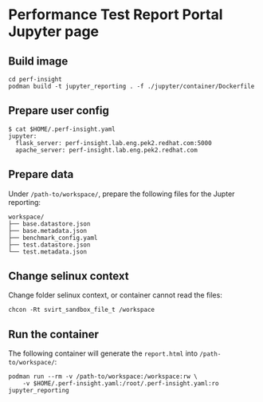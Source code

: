 # Performance Test Report Portal Jupyter page

## Build image
```
cd perf-insight
podman build -t jupyter_reporting . -f ./jupyter/container/Dockerfile 
```

## Prepare user config

```
$ cat $HOME/.perf-insight.yaml
jupyter:
  flask_server: perf-insight.lab.eng.pek2.redhat.com:5000
  apache_server: perf-insight.lab.eng.pek2.redhat.com
```

## Prepare data

Under `/path-to/workspace/`, prepare the following files for the Jupter reporting:

```
workspace/
├── base.datastore.json
├── base.metadata.json
├── benchmark_config.yaml
├── test.datastore.json
└── test.metadata.json
```

## Change selinux context

Change folder selinux context, or container cannot read the files:

```
chcon -Rt svirt_sandbox_file_t /workspace
```

## Run the container

The following container will generate the `report.html` into `/path-to/workspace/`:

```
podman run --rm -v /path-to/workspace:/workspace:rw \
    -v $HOME/.perf-insight.yaml:/root/.perf-insight.yaml:ro jupyter_reporting
```
